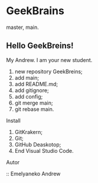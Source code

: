 # GeekBrains
master, main.

Hello GeekBreins!
------------------
My Andrew. I am your new student.

1. new repository GeekBreins;
2. add main;
3. add README.md;
4. add gitignore;
5. add config;
6. git merge main;
7. git rebase main.

Install

1. GitKrakern;
2. Git;
3. GitHub Deaskotop;
4. End Visual Studio Code. 

Autor 

:: Emelyaneko Andrew